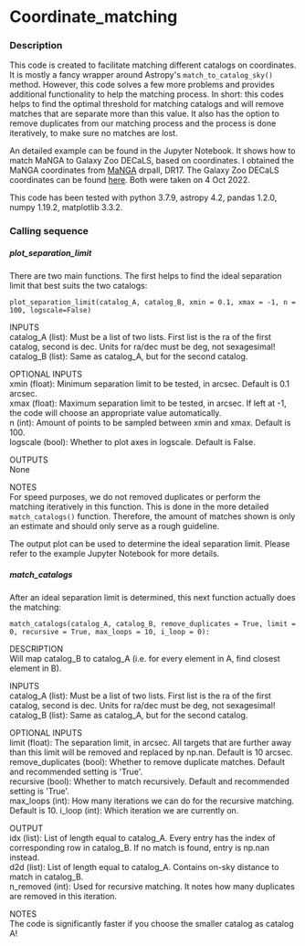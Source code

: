# Coordinate_matching


### Description

This code is created to facilitate matching different catalogs on coordinates. It is mostly a fancy wrapper around Astropy's `match_to_catalog_sky()` method. However, this code solves a few more problems and provides additional functionality to help the matching process.
In short: this codes helps to find the optimal threshold for matching catalogs and will remove matches that are separate more than this value.
It also has the option to remove duplicates from our matching process and the process is done iteratively, to make sure no matches are lost. 

An detailed example can be found in the Jupyter Notebook. It shows how to match MaNGA to Galaxy Zoo DECaLS, based on coordinates. 
I obtained the MaNGA coordinates from [MaNGA](https://www.sdss.org/dr17/manga/) drpall, DR17. 
The Galaxy Zoo DECaLS coordinates can be found [here](https://arxiv.org/abs/2102.08414). Both were taken on 4 Oct 2022.

This code has been tested with python 3.7.9, astropy 4.2, pandas 1.2.0, numpy 1.19.2, matplotlib 3.3.2.


### Calling sequence

##### plot_separation_limit

There are two main functions. The first helps to find the ideal separation limit that best suits the two catalogs:

```plot_separation_limit(catalog_A, catalog_B, xmin = 0.1, xmax = -1, n = 100, logscale=False)```

INPUTS  
catalog_A (list): Must be a list of two lists. First list is the ra of the first catalog, second is dec. Units for ra/dec must be deg, not sexagesimal!  
catalog_B (list): Same as catalog_A, but for the second catalog.  

OPTIONAL INPUTS  
xmin (float): Minimum separation limit to be tested, in arcsec. Default is 0.1 arcsec.  
xmax (float): Maximum separation limit to be tested, in arcsec. If left at -1, the code will choose an appropriate value automatically.  
n (int): Amount of points to be sampled between xmin and xmax.  Default is 100.  
logscale (bool): Whether to plot axes in logscale. Default is False.  

OUTPUTS  
None  

NOTES  
For speed purposes, we do not removed duplicates or perform the matching iteratively in this function. 
This is done in the more detailed `match_catalogs()` function. Therefore, the amount of matches shown is 
only an estimate and should only serve as a rough guideline. 

The output plot can be used to determine the ideal separation limit. Please refer to the example Jupyter Notebook for more details.

##### match_catalogs

After an ideal separation limit is determined, this next function actually does the matching:

```match_catalogs(catalog_A, catalog_B, remove_duplicates = True, limit = 0, recursive = True, max_loops = 10, i_loop = 0):```

DESCRIPTION  
Will map catalog_B to catalog_A (i.e. for every element in A, find closest element in B).  

INPUTS  
catalog_A (list): Must be a list of two lists. First list is the ra of the first catalog, second is dec. Units for ra/dec must be deg, not sexagesimal!  
catalog_B (list): Same as catalog_A, but for the second catalog.  

OPTIONAL INPUTS  
limit (float): The separation limit, in arcsec. All targets that are further away than this limit will be removed and replaced by np.nan. Default is 10 arcsec.  
remove_duplicates (bool): Whether to remove duplicate matches. Default and recommended setting is 'True'.  
recursive (bool): Whether to match recursively. Default and recommended setting is 'True'.  
max_loops (int): How many iterations we can do for the recursive matching. Default is 10. 
i_loop (int): Which iteration we are currently on.   

OUTPUT  
idx (list): List of length equal to catalog_A. Every entry has the index of corresponding row in catalog_B. If no match is found, entry is np.nan instead.   
d2d (list): List of length equal to catalog_A. Contains on-sky distance to match in catalog_B.   
n_removed (int): Used for recursive matching. It notes how many duplicates are removed in this iteration.  

NOTES  
The code is significantly faster if you choose the smaller catalog as catalog A!  




